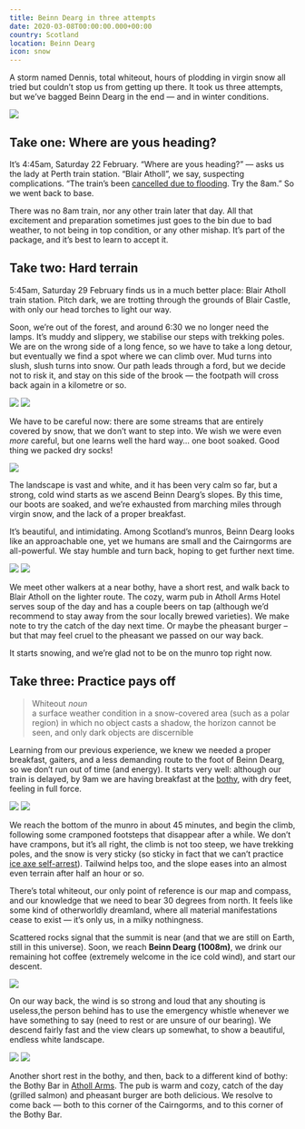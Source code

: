```yaml
---
title: Beinn Dearg in three attempts
date: 2020-03-08T00:00:00.000+00:00
country: Scotland
location: Beinn Dearg
icon: snow
---
```

A storm named Dennis, total whiteout, hours of plodding in virgin snow all tried but couldn’t stop us from getting up there. It took us three attempts, but we’ve bagged Beinn Dearg in the end — and in winter conditions.

![](../../img/beinn_d_1.jpg)

## Take one: Where are yous heading?

It’s 4:45am, Saturday 22 February. “Where are yous heading?” — asks us the lady at Perth train station. “Blair Atholl”, we say, suspecting complications. “The train’s been [cancelled due to flooding](https://www.bbc.co.uk/news/uk-scotland-south-scotland-51502662). Try the 8am.” So we went back to base.

There was no 8am train, nor any other train later that day. All that excitement and preparation sometimes just goes to the bin due to bad weather, to not being in top condition, or any other mishap. It’s part of the package, and it’s best to learn to accept it.

## Take two: Hard terrain

5:45am, Saturday 29 February finds us in a much better place: Blair Atholl train station. Pitch dark, we are trotting through the grounds of Blair Castle, with only our head torches to light our way.

Soon, we’re out of the forest, and around 6:30 we no longer need the lamps. It’s muddy and slippery, we stabilise our steps with trekking poles. We are on the wrong side of a long fence, so we have to take a long detour, but eventually we find a spot where we can climb over. Mud turns into slush, slush turns into snow. Our path leads through a ford, but we decide not to risk it, and stay on this side of the brook — the footpath will cross back again in a kilometre or so.

![](../../img/beinn_d_2.jpg)
![](../../img/beinn_d_3.jpg)

We have to be careful now: there are some streams that are entirely covered by snow, that we don’t want to step into. We wish we were even  *more* careful, but one learns well the hard way… one boot soaked. Good thing we packed dry socks!

![](../../img/beinn_d_4.jpg)

The landscape is vast and white, and it has been very calm so far, but a strong, cold wind starts as we ascend Beinn Dearg’s slopes. By this time, our boots are soaked, and we’re exhausted from marching miles through virgin snow, and the lack of a proper breakfast.

It’s beautiful, and intimidating. Among Scotland’s munros, Beinn Dearg looks like an approachable one, yet we humans are small and the Cairngorms are all-powerful. We stay humble and turn back, hoping to get further next time.

![](../../img/beinn_d_5.jpg)
![](../../img/beinn_d_6.jpg)

We meet other walkers at a near bothy, have a short rest, and walk back to Blair Atholl on the lighter route. The cozy, warm pub in Atholl Arms Hotel serves soup of the day and has a couple beers on tap (although we’d recommend to stay away from the sour locally brewed varieties). We make note to try the catch of the day next time. Or maybe the pheasant burger – but that may feel cruel to the pheasant we passed on our way back.

It starts snowing, and we’re glad not to be on the munro top right now.

## Take three: Practice pays off

> Whiteout <span style="font-weight: 400; font-style: italic;">noun</span>\
> <span style="font-weight: 400;">a surface weather condition in a snow-covered area (such as a polar region) in which no object casts a shadow, the horizon cannot be seen, and only dark objects are discernible</span>

Learning from our previous experience, we knew we needed a proper breakfast, gaiters, and a less demanding route to the foot of Beinn Dearg, so we don’t run out of time (and energy). It starts very well: although our train is delayed, by 9am we are having breakfast at the [bothy](https://www.mountainbothies.org.uk/bothies/eastern-highlands/allt-scheicheachan/), with dry feet, feeling in full force.

![](../../img/beinn_d_7.jpg)
![](../../img/beinn_d_8.jpg)

We reach the bottom of the munro in about 45 minutes, and begin the climb, following some cramponed footsteps that disappear after a while. We don’t have crampons, but it’s all right, the climb is not too steep, we have trekking poles, and the snow is very sticky (so sticky in fact that we can’t practice [ice axe self-arrest](https://www.youtube.com/watch?v=94QFImjdEAo)). Tailwind helps too, and the slope eases into an almost even terrain after half an hour or so.

There’s total whiteout, our only point of reference is our map and compass, and our knowledge that we need to bear 30 degrees from north. It feels like some kind of otherworldly dreamland, where all material manifestations cease to exist — it’s only us, in a milky nothingness.

Scattered rocks signal that the summit is near (and that we are still on Earth, still in this universe). Soon, we reach **Beinn Dearg (1008m)**, we drink our remaining hot coffee (extremely welcome in the ice cold wind), and start our descent.

![](../../img/beinn_d_9.jpg)

On our way back, the wind is so strong and loud that any shouting is useless,the person behind has to use the emergency whistle whenever we have something to say (need to rest or are unsure of our bearing). We descend fairly fast and the view clears up somewhat, to show a beautiful, endless white landscape.

![](../../img/beinn_d_11.jpg)
![](../../img/beinn_d_10.jpg)

Another short rest in the bothy, and then, back to a different kind of bothy: the Bothy Bar in [Atholl Arms](https://www.athollarmshotel.co.uk/). The pub is warm and cozy, catch of the day (grilled salmon) and pheasant burger are both delicious. We resolve to come back — both to this corner of the Cairngorms, and to this corner of the Bothy Bar.
